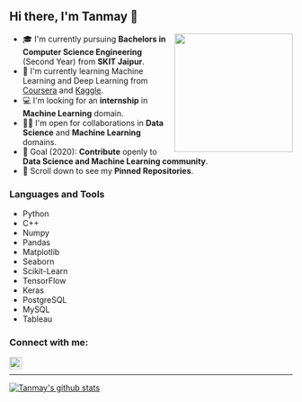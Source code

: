 ## Hi there, I'm Tanmay 👋
<img align='right' src="https://s7.gifyu.com/images/WhatsApp-Image-2020-07-14-at-11.34.49-1.gif" width="210">

- 🎓 I'm currently pursuing **Bachelors in Computer Science Engineering** (Second Year) from **SKIT Jaipur**.
- 🌱 I'm currently learning Machine Learning and Deep Learning from [Coursera](https://www.coursera.org/) and [Kaggle](https://www.kaggle.com/).
- 💻 I'm looking for an **internship** in **Machine Learning** domain.
- 🤝🏻 I'm open for collaborations in **Data Science** and **Machine Learning** domains.
- 🎯 Goal (2020): **Contribute** openly to **Data Science and Machine Learning community**.
- 📌 Scroll down to see my **Pinned Repositories**.

### Languages and Tools

- Python
- C++
- Numpy
- Pandas
- Matplotlib
- Seaborn
- Scikit-Learn
- TensorFlow
- Keras
- PostgreSQL
- MySQL
- Tableau

### Connect with me:
<a href="https://www.linkedin.com/in/tanmay-sharma-75718b195/"><img align="left" alt="codeSTACKr | LinkedIn" width="22px" src="https://cdn.jsdelivr.net/npm/simple-icons@v3/icons/linkedin.svg" /></a>

<br>

---

[![Tanmay's github stats](https://github-readme-stats.vercel.app/api?username=tansha31&hide=contribs)](https://github.com/anuraghazra/github-readme-stats)
